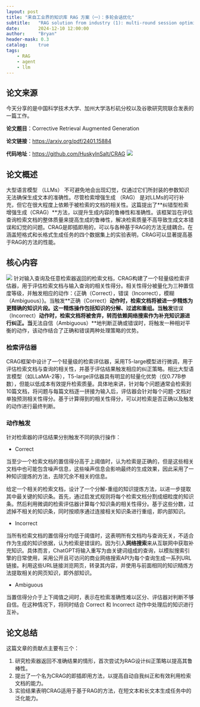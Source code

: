 ```yaml
---
layout: post
title: "来自工业界的知识库 RAG 方案（一）：多轮会话优化"
subtitle:   "RAG solution from industry (1): multi-round session optimization"
date:       2024-12-10 12:00:00
author:     "Bryan"
header-mask: 0.3
catalog:    true
tags:
    - RAG
    - agent
    - llm
---
```

## 论文来源
今天分享的是中国科学技术大学、加州大学洛杉矶分校以及谷歌研究院联合发表的一篇工作。

**论文题目**：Corrective Retrieval Augmented Generation

**论文链接**：https://arxiv.org/pdf/2401.15884

**代码地址**：https://github.com/HuskyInSalt/CRAG
![](https://files.mdnice.com/user/80675/ad8eb425-fef1-46e5-9c1f-13839786c45f.png)


## 论文概述
大型语言模型 （LLMs） 不可避免地会出现幻觉，仅通过它们所封装的参数知识无法确保生成文本的准确性。尽管检索增强生成 （RAG） 是对LLMs的可行补充，但它在很大程度上依赖于被检索的文档的相关性。这篇提出了**纠错型检索增强生成（CRAG）**方法，以提升生成内容的鲁棒性和准确性。该框架旨在评估查询检索文档的整体质量来提高生成的鲁棒性，解决检索质量不高导致生成文本错误和幻觉的问题。CRAG是即插即用的，可以与各种基于RAG的方法无缝耦合。在涵盖短格式和长格式生成任务的四个数据集上的实验表明，CRAG可以显著提高基于RAG的方法的性能。

## 核心内容


![](https://files.mdnice.com/user/80675/e435dd21-1b71-4117-a85a-5c9070762ff5.png)
针对输入查询及任意检索器返回的检索文档，CRAG构建了一个轻量级检索评估器，用于评估检索文档与输入查询的相关性得分。相关性得分被量化为三种置信度等级，并触发相应的动作：{正确（Correct），错误（Incorrect），模糊（Ambiguous）}。当触发**正确（Correct）**动作时，检索文档将被进一步精炼为更精确的知识片段。这一精炼操作包括知识的分解、过滤和重组。当触发**错误（Incorrect）**动作时，检索文档将被舍弃，转而依赖网络搜索作为补充知识源进行纠正。当**无法自信（Ambiguous）**地判断正确或错误时，将触发一种相对平衡的动作，该动作结合了正确和错误两种处理策略的优势。

### 检索评估器
CRAG框架中设计了一个轻量级的检索评估器，采用T5-large模型进行微调，用于评估检索文档与查询的相关性，并基于评估结果触发相应的纠正策略。相比大型语言模型（如LLaMA-2等），T5-large评估器具有明显的轻量化优势（仅0.77B参数），但能以低成本有效提升检索质量。具体地来讲，针对每个问题通常会检索到10篇文档，将问题与每篇文档逐一拼接为输入后，评估器会针对每个问题-文档对单独预测相关性得分。基于计算得到的相关性得分，可以对检索是否正确以及触发的动作进行最终判断。
### 动作触发
针对检索器的评估结果分别触发不同的执行操作：
- Correct

当至少一个检索文档的置信得分高于上阈值时，认为检索是正确的，但是这些相关文档中也可能包含噪声信息，这些噪声信息会影响最终的生成效果，因此采用了一种知识提炼的方法，去除冗余不相关的信息。

给定一个相关的检索文档，设计了一个分解-重组的知识提炼方法，以进一步提取其中最关键的知识条。首先，通过启发式规则将每个检索文档分割成细粒度的知识条。然后利用微调的检索评估器计算每个知识条的相关性得分。基于这些分数，过滤掉不相关的知识条，同时按顺序通过连接相关知识条进行重组，即内部知识。


- Incorrect

当所有检索文档的置信得分均低于阈值时，这表明所有文档均与查询无关，不适合作为生成的知识依据，认为检索是错误的。因为引入**网络搜索**来从互联网中获取补充知识。具体而言，ChatGPT将输入重写为由关键词组成的查询，以模拟搜索引擎的日常使用，采用公开且可访问的商业网络搜索API为每个查询生成一系列URL链接。利用这些URL链接浏览网页，转录其内容，并使用与前面相同的知识精炼方法提取相关的网页知识，即外部知识。

- Ambiguous

当置信得分介于上下阈值之间时，表示在检索准确性难以区分、评估器对判断不够自信。在这种情况下，将同时结合 Correct 和 Incorrect 动作中处理后的知识进行互补。


## 论文总结
这篇文章的贡献点主要有三个：
1. 研究检索器返回不准确结果的情形，首次尝试为RAG设计纠正策略以提高其鲁棒性。
2. 提出了一个名为CRAG的即插即用方法，以提高自动自我纠正和有效利用检索文档的能力。
3. 实验结果表明CRAG适用于基于RAG的方法，在短文本和长文本生成任务中的泛化能力。